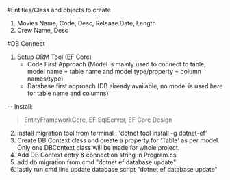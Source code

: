 ﻿#Entities/Class and objects to create

1. Movies
	Name, Code, Desc, Release Date, Length
2. Crew
	Name, Desc

#DB Connect
1. Setup ORM Tool (EF Core)
	- Code First Approach (Model is mainly used to connect to table, model name = table name and model type/property = column names/type)
	- Database first approach (DB already available, no model is used here for table name and columns)
 
 -- Install:
 > EntityFrameworkCore, 
 > EF SqlServer, 
 > EF Core Design

 2. install migration tool from terminal : 'dotnet tool install -g dotnet-ef'
 3. Create DB Context class and create a property for 'Table' as per model. Only one DBContext class will be made for whole project.
 4. Add DB Context entry & connection string in Program.cs
 5. add db migration from cmd "dotnet ef database update"
 6. lastly run cmd line update database script "dotnet ef database update"
